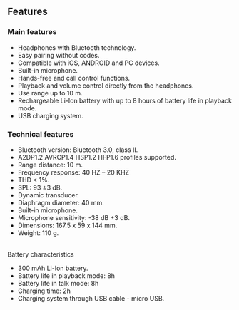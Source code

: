 ## Features


### Main features

- Headphones with Bluetooth technology.
- Easy pairing without codes.
- Compatible with iOS, ANDROID and PC devices.
- Built-in microphone. 
- Hands-free and call control functions.
- Playback and volume control directly from the headphones.
- Use range up to 10 m.
- Rechargeable Li-Ion battery with up to 8 hours of battery life in playback mode.
- USB charging system.


### Technical features

- Bluetooth version: Bluetooth 3.0, class II.
- A2DP1.2 AVRCP1.4 HSP1.2 HFP1.6 profiles supported.
- Range distance: 10 m.
- Frequency response: 40 HZ – 20 KHZ
- THD < 1%.
- SPL: 93 ±3 dB.
- Dynamic transducer.
- Diaphragm diameter: 40 mm.
- Built-in microphone.
- Microphone sensitivity: -38 dB ±3 dB.
- Dimensions: 167.5 x 59 x 144 mm.
- Weight: 110 g.

<br/>
Battery characteristics <br/>

- 300 mAh Li-Ion battery.
- Battery life in playback mode: 8h
- Battery life in talk mode: 8h
- Charging time: 2h
- Charging system through USB cable - micro USB.

